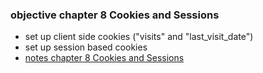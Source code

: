 <h3>objective chapter 8 Cookies and Sessions</h3>
<ul>
<li>set up client side cookies ("visits" and "last_visit_date")</li>
<li>set up session based cookies</li>
<li><a href="https://www.evernote.com/shard/s639/sh/0758ad8a-09b3-a01c-91eb-2b2d69eeee30/2ee1d9f20f0fc33778a53b7b0388c53f">notes chapter 8 Cookies and Sessions</a></li>
</ul>
